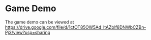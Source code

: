 # Game Demo #

The game demo can be viewed at https://drive.google.com/file/d/1ctOT85OW5Ad_ltAZbIf8DNWbCZBn-Pj3/view?usp=sharing
